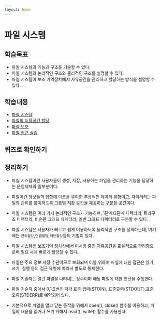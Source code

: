 ```yaml
---
layout: home
---
```


# 파일 시스템





## 학습목표

* 파일 시스템의 기능과 구조를 기술할 수 있다.
* 파일 시스템의 논리적인 구조와 물리적인 구조를 설명할 수 있다.
* 파일 시스템이 보조 기억장치에서 자유공간을 관리하고 할당하는 방식을 설명할 수 있다.





## 학습내용

* [파일 시스템](01)
* [파일의 저장공간 할당](02)
* [파일 보호](03)
* [파일 접근 실습](04)







## 퀴즈로 확인하기







## 정리하기

* 파일 시스템이란 사용자들이 생성, 저장, 사용하는 파일을 관리하는 기능을 담당하는 운영체제의 일부분이다.
* 파일이란 정보들의 집합에 이름을 부여한 추상적인 데이터 유형이고, 디렉터리는 파일의 관리를 용이하도록 그룹별 저장 공간을 제공하는 구분된 공간이다.



* 파일 시스템은 여러 가지 논리적인 구조가 가능하며, 1단계/2단계 디렉터리, 트리구조 디랙터리, 비순환 그래프 디렉터리, 일반 그래프 디렉터리로 구분할 수 있다.
* 파일 시스템은 사용자가 빠르고 쉽게 이용하도록 물리적인 구조를 정의하는데, 여기에는 `연속할당`,`연결할당`,`색인할당`등의 기법이 있다.



* 파일 시스템은 보조기억 장치상에서 미사용 중인 자유공간을 효율적으로 관리함으로써 필요 시에 빠르게 할당할 수 있다.
* 파일은 주요 정보 저장 수단이므로 보회되며 이를 위하여 파일에 대한 접근은 읽기, 쓰기, 실행 등의 접근 유형에 따라서 별도로 통제한다.





* 파일 기술자는 열린 파일을 나타내는 정수이며 해당 파일에 대한 연산을 수행한다.
* 파일 기술자 중에서 0,1,2번은 각각 표준 입력(STDIN), 표준출력(STDOUT),표준오류(STDERR)로 예약되어 있다.



* 기본적으로 파일을 열고 닫는 동작을 위해서 open(), close() 함수를 이용하고, 파일의 내용을 읽거나 쓰기 위해서 read(), write() 함수를 사용한다.







